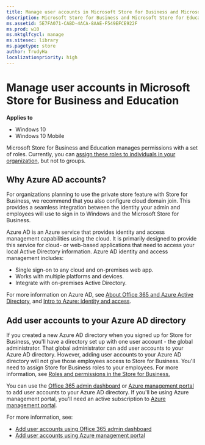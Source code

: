 ```yaml
---
title: Manage user accounts in Microsoft Store for Business and Microsoft Store for Education (Windows 10)
description: Microsoft Store for Business and Microsoft Store for Education manages permissions with a set of roles. Currently, you can assign these roles to individuals in your organization, but not to groups.
ms.assetid: 5E7FA071-CABD-4ACA-8AAE-F549EFCE922F
ms.prod: w10
ms.mktglfcycl: manage
ms.sitesec: library
ms.pagetype: store
author: TrudyHa
localizationpriority: high
---
```


# Manage user accounts in Microsoft Store for Business and Education


**Applies to**

-   Windows 10
-   Windows 10 Mobile

Microsoft Store for Business and Education manages permissions with a set of roles. Currently, you can [assign these roles to individuals in your organization](roles-and-permissions-windows-store-for-business.md), but not to groups.

## Why Azure AD accounts?
For organizations planning to use the private store feature with Store for Business, we recommend that you also configure cloud domain join. This provides a seamless integration between the identity your admin and employees will use to sign in to Windows and the Microsoft Store for Business.

Azure AD is an Azure service that provides identity and access management capabilities using the cloud. It is primarily designed to provide this service for cloud- or web-based applications that need to access your local Active Directory information. Azure AD identity and access management includes:

- Single sign-on to any cloud and on-premises web app.
- Works with multiple platforms and devices.
- Integrate with on-premises Active Directory.

For more information on Azure AD, see [About Office 365 and Azure Active Directory](https://go.microsoft.com/fwlink/p/?LinkId=708612), and [Intro to Azure: identity and access](https://go.microsoft.com/fwlink/p/?LinkId=708611).

## Add user accounts to your Azure AD directory
If you created a new Azure AD directory when you signed up for Store for Business, you'll have a directory set up with one user account - the global administrator. That global administrator can add user accounts to your Azure AD directory. However, adding user accounts to your Azure AD directory will not give those employees access to Store for Business. You'll need to assign Store for Business roles to your employees. For more information, see [Roles and permissions in the Store for Business.](roles-and-permissions-windows-store-for-business.md)

You can use the [Office 365 admin dashboard](https://go.microsoft.com/fwlink/p/?LinkId=708616) or [Azure management portal](https://go.microsoft.com/fwlink/p/?LinkId=691086) to add user accounts to your Azure AD directory. If you'll be using Azure management portal, you'll need an active subscription to [Azure management portal](https://go.microsoft.com/fwlink/p/?LinkId=708617).

For more information, see:
- [Add user accounts using Office 365 admin dashboard](https://go.microsoft.com/fwlink/p/?LinkId=708618)
- [Add user accounts using Azure management portal](https://go.microsoft.com/fwlink/p/?LinkId=708619)

 

 





